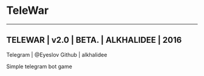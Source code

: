 # TeleWar
------------------------------------------
TELEWAR | v2.0 | BETA. | ALKHALIDEE | 2016
------------------------------------------
Telegram | @Eyeslov
Github | alkhalidee

Simple telegram bot game
 
